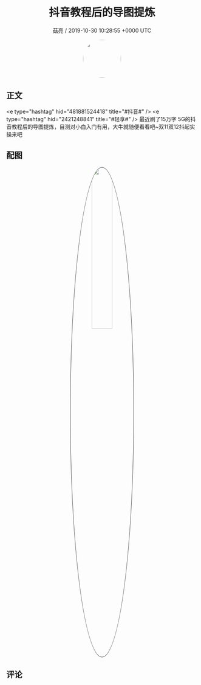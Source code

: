 <h1 align="center">抖音教程后的导图提炼</h1>
<p align="center">
    <a>菇亮 / 2019-10-30 10:28:55 &#43;0000 UTC</a>
</p>

<div align="center">
    <img src="https://images.zsxq.com/FhtcLwnKrtFAcOOTte7ArsGRhi8l?e=1590940799&amp;token=kIxbL07-8jAj8w1n4s9zv64FuZZNEATmlU_Vm6zD:ijdoFC_1ywU4r8P0AYWapvzKGoQ=" width="100" height="100" style="border:1px solid;border-radius:50%; color:#ffffff"/>
</div>

## 正文

<div>
&lt;e type=&#34;hashtag&#34; hid=&#34;481881524418&#34; title=&#34;#抖音#&#34; /&gt; &lt;e type=&#34;hashtag&#34; hid=&#34;2421248841&#34; title=&#34;#轻享#&#34; /&gt; 最近刷了15万字 5G的抖音教程后的导图提炼，目测对小白入门有用，大牛就随便看看吧~双11双12抖起实操来吧
</div>

## 配图
<div class="image" align="center">

<img src="https://images.zsxq.com/Frd9EzREFc7JnsmfyA55TQAa7Esu?imageMogr2/auto-orient/thumbnail/800x/format/jpg/blur/1x0/quality/75&amp;e=1590940799&amp;token=kIxbL07-8jAj8w1n4s9zv64FuZZNEATmlU_Vm6zD:AO8ikAPCZgdrydtQUmOBIID5rAY=" width="33%" height="33%" style="border:1px solid;border-radius:50%; color:#3c3f41"/>

</div>

## 评论

<div align="left">
<div>

</div>
</div>